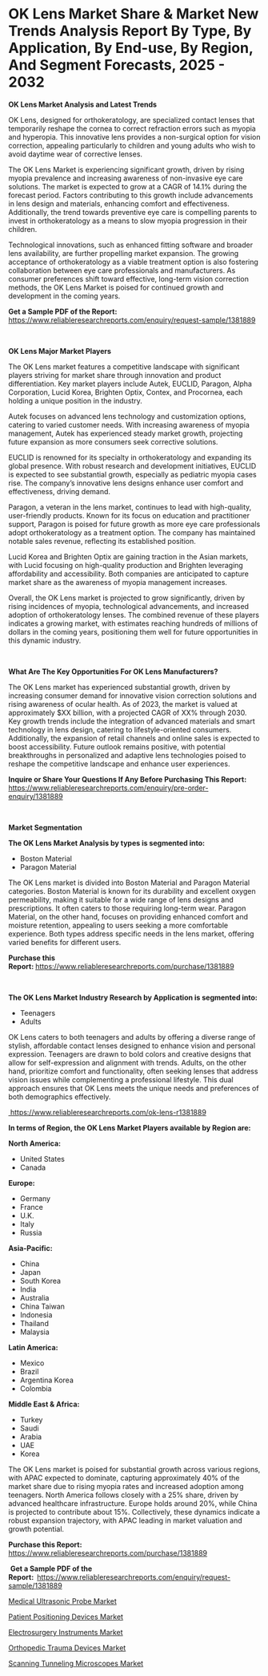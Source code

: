 <p><h1>OK Lens Market Share & Market New Trends Analysis Report By Type, By Application, By End-use, By Region, And Segment Forecasts, 2025 - 2032</h1></p><p><strong>OK Lens Market Analysis and Latest Trends</strong></p>
<p><p>OK Lens, designed for orthokeratology, are specialized contact lenses that temporarily reshape the cornea to correct refraction errors such as myopia and hyperopia. This innovative lens provides a non-surgical option for vision correction, appealing particularly to children and young adults who wish to avoid daytime wear of corrective lenses.</p><p>The OK Lens Market is experiencing significant growth, driven by rising myopia prevalence and increasing awareness of non-invasive eye care solutions. The market is expected to grow at a CAGR of 14.1% during the forecast period. Factors contributing to this growth include advancements in lens design and materials, enhancing comfort and effectiveness. Additionally, the trend towards preventive eye care is compelling parents to invest in orthokeratology as a means to slow myopia progression in their children.</p><p>Technological innovations, such as enhanced fitting software and broader lens availability, are further propelling market expansion. The growing acceptance of orthokeratology as a viable treatment option is also fostering collaboration between eye care professionals and manufacturers. As consumer preferences shift toward effective, long-term vision correction methods, the OK Lens Market is poised for continued growth and development in the coming years.</p></p>
<p><strong>Get a Sample PDF of the Report:&nbsp;</strong> <a href="https://www.reliableresearchreports.com/enquiry/request-sample/1381889?utm_campaign=112&utm_medium=2&utm_source=Github&utm_content=ia&utm_term=03032025&utm_id=ok-lens">https://www.reliableresearchreports.com/enquiry/request-sample/1381889</a></p>
<p>&nbsp;</p>
<p><strong>OK Lens Major Market Players</strong></p>
<p><p>The OK Lens market features a competitive landscape with significant players striving for market share through innovation and product differentiation. Key market players include Autek, EUCLID, Paragon, Alpha Corporation, Lucid Korea, Brighten Optix, Contex, and Procornea, each holding a unique position in the industry.</p><p>Autek focuses on advanced lens technology and customization options, catering to varied customer needs. With increasing awareness of myopia management, Autek has experienced steady market growth, projecting future expansion as more consumers seek corrective solutions.</p><p>EUCLID is renowned for its specialty in orthokeratology and expanding its global presence. With robust research and development initiatives, EUCLID is expected to see substantial growth, especially as pediatric myopia cases rise. The company’s innovative lens designs enhance user comfort and effectiveness, driving demand.</p><p>Paragon, a veteran in the lens market, continues to lead with high-quality, user-friendly products. Known for its focus on education and practitioner support, Paragon is poised for future growth as more eye care professionals adopt orthokeratology as a treatment option. The company has maintained notable sales revenue, reflecting its established position.</p><p>Lucid Korea and Brighten Optix are gaining traction in the Asian markets, with Lucid focusing on high-quality production and Brighten leveraging affordability and accessibility. Both companies are anticipated to capture market share as the awareness of myopia management increases.</p><p>Overall, the OK Lens market is projected to grow significantly, driven by rising incidences of myopia, technological advancements, and increased adoption of orthokeratology lenses. The combined revenue of these players indicates a growing market, with estimates reaching hundreds of millions of dollars in the coming years, positioning them well for future opportunities in this dynamic industry.</p></p>
<p>&nbsp;</p>
<p><strong>What Are The Key Opportunities For OK Lens Manufacturers?</strong></p>
<p><p>The OK Lens market has experienced substantial growth, driven by increasing consumer demand for innovative vision correction solutions and rising awareness of ocular health. As of 2023, the market is valued at approximately $XX billion, with a projected CAGR of XX% through 2030. Key growth trends include the integration of advanced materials and smart technology in lens design, catering to lifestyle-oriented consumers. Additionally, the expansion of retail channels and online sales is expected to boost accessibility. Future outlook remains positive, with potential breakthroughs in personalized and adaptive lens technologies poised to reshape the competitive landscape and enhance user experiences.</p></p>
<p><strong>Inquire or Share Your Questions If Any Before Purchasing This Report:</strong> <a href="https://www.reliableresearchreports.com/enquiry/pre-order-enquiry/1381889?utm_campaign=112&utm_medium=2&utm_source=Github&utm_content=ia&utm_term=03032025&utm_id=ok-lens">https://www.reliableresearchreports.com/enquiry/pre-order-enquiry/1381889</a></p>
<p>&nbsp;</p>
<p><strong>Market Segmentation</strong></p>
<p><strong>The OK Lens Market Analysis by types is segmented into:</strong></p>
<p><ul><li>Boston Material</li><li>Paragon Material</li></ul></p>
<p><p>The OK Lens market is divided into Boston Material and Paragon Material categories. Boston Material is known for its durability and excellent oxygen permeability, making it suitable for a wide range of lens designs and prescriptions. It often caters to those requiring long-term wear. Paragon Material, on the other hand, focuses on providing enhanced comfort and moisture retention, appealing to users seeking a more comfortable experience. Both types address specific needs in the lens market, offering varied benefits for different users.</p></p>
<p><strong>Purchase this Report:&nbsp;</strong><a href="https://www.reliableresearchreports.com/purchase/1381889?utm_campaign=112&utm_medium=2&utm_source=Github&utm_content=ia&utm_term=03032025&utm_id=ok-lens">https://www.reliableresearchreports.com/purchase/1381889</a></p>
<p>&nbsp;</p>
<p><strong>The OK Lens Market Industry Research by Application is segmented into:</strong></p>
<p><ul><li>Teenagers</li><li>Adults</li></ul></p>
<p><p>OK Lens caters to both teenagers and adults by offering a diverse range of stylish, affordable contact lenses designed to enhance vision and personal expression. Teenagers are drawn to bold colors and creative designs that allow for self-expression and alignment with trends. Adults, on the other hand, prioritize comfort and functionality, often seeking lenses that address vision issues while complementing a professional lifestyle. This dual approach ensures that OK Lens meets the unique needs and preferences of both demographics effectively.</p></p>
<p><a href="https://www.reliableresearchreports.com/ok-lens-r1381889?utm_campaign=112&utm_medium=2&utm_source=Github&utm_content=ia&utm_term=03032025&utm_id=ok-lens">&nbsp;https://www.reliableresearchreports.com/ok-lens-r1381889</a></p>
<p><strong>In terms of Region, the OK Lens Market Players available by Region are:</strong></p>
<p>
    <p> <strong> North America: </strong>
        <ul>
            <li>United States</li>
            <li>Canada</li>
        </ul>
        </p> 
    <p> <strong> Europe: </strong>
        <ul>
            <li>Germany</li>
            <li>France</li>
            <li>U.K.</li>
            <li>Italy</li>
            <li>Russia</li>
        </ul>
        </p> 
    <p> <strong> Asia-Pacific: </strong>
        <ul>
            <li>China</li>
            <li>Japan</li>
            <li>South Korea</li>
            <li>India</li>
            <li>Australia</li>
            <li>China Taiwan</li>
            <li>Indonesia</li>
            <li>Thailand</li>
            <li>Malaysia</li>
        </ul>
        </p> 
    <p> <strong> Latin America: </strong>
        <ul>
            <li>Mexico</li>
            <li>Brazil</li>
            <li>Argentina Korea</li>
            <li>Colombia</li>
        </ul>
        </p> 
    <p> <strong> Middle East & Africa: </strong>
        <ul>
            <li>Turkey</li>
            <li>Saudi</li>
            <li>Arabia</li>
            <li>UAE</li>
            <li>Korea</li>
        </ul>
    </p>
    </p>
<p><p>The OK Lens market is poised for substantial growth across various regions, with APAC expected to dominate, capturing approximately 40% of the market share due to rising myopia rates and increased adoption among teenagers. North America follows closely with a 25% share, driven by advanced healthcare infrastructure. Europe holds around 20%, while China is projected to contribute about 15%. Collectively, these dynamics indicate a robust expansion trajectory, with APAC leading in market valuation and growth potential.</p></p>
<p><strong>Purchase this Report: </strong><a href="https://www.reliableresearchreports.com/purchase/1381889?utm_campaign=112&utm_medium=2&utm_source=Github&utm_content=ia&utm_term=03032025&utm_id=ok-lens">https://www.reliableresearchreports.com/purchase/1381889</a></p>
<p>&nbsp;<strong>Get a Sample PDF of the Report:&nbsp;&nbsp;</strong><a href="https://www.reliableresearchreports.com/enquiry/request-sample/1381889?utm_campaign=112&utm_medium=2&utm_source=Github&utm_content=ia&utm_term=03032025&utm_id=ok-lens">https://www.reliableresearchreports.com/enquiry/request-sample/1381889</a></p>
<p><strong></strong></p>
<p><p><a href="https://github.com/ghimergela93/Market-Research-Report-List-1/blob/main/medical-ultrasonic-probe-market.md?utm_campaign=112&utm_medium=2&utm_source=Github&utm_content=ia&utm_term=03032025&utm_id=ok-lens">Medical Ultrasonic Probe Market</a></p><p><a href="https://github.com/BryceTownsendr/Market-Research-Report-List-7/blob/main/patient-positioning-devices-market.md?utm_campaign=112&utm_medium=2&utm_source=Github&utm_content=ia&utm_term=03032025&utm_id=ok-lens">Patient Positioning Devices Market</a></p><p><a href="https://github.com/azetehhasle/Market-Research-Report-List-1/blob/main/electrosurgery-instruments-market.md?utm_campaign=112&utm_medium=2&utm_source=Github&utm_content=ia&utm_term=03032025&utm_id=ok-lens">Electrosurgery Instruments Market</a></p><p><a href="https://github.com/knipsfilip8f/Market-Research-Report-List-1/blob/main/orthopedic-trauma-devices-market.md?utm_campaign=112&utm_medium=2&utm_source=Github&utm_content=ia&utm_term=03032025&utm_id=ok-lens">Orthopedic Trauma Devices Market</a></p><p><a href="https://github.com/hacklmenckg6/Market-Research-Report-List-1/blob/main/scanning-tunneling-microscopes-market.md?utm_campaign=112&utm_medium=2&utm_source=Github&utm_content=ia&utm_term=03032025&utm_id=ok-lens">Scanning Tunneling Microscopes Market</a></p></p>